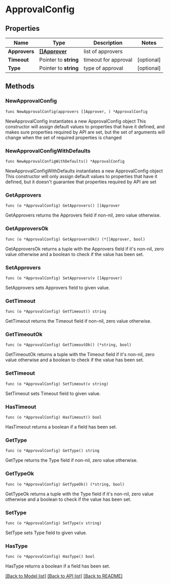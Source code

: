 # ApprovalConfig

## Properties

Name | Type | Description | Notes
------------ | ------------- | ------------- | -------------
**Approvers** | [**[]Approver**](Approver.md) | list of approvers | 
**Timeout** | Pointer to **string** | timeout for approval | [optional] 
**Type** | Pointer to **string** | type of approval | [optional] 

## Methods

### NewApprovalConfig

`func NewApprovalConfig(approvers []Approver, ) *ApprovalConfig`

NewApprovalConfig instantiates a new ApprovalConfig object
This constructor will assign default values to properties that have it defined,
and makes sure properties required by API are set, but the set of arguments
will change when the set of required properties is changed

### NewApprovalConfigWithDefaults

`func NewApprovalConfigWithDefaults() *ApprovalConfig`

NewApprovalConfigWithDefaults instantiates a new ApprovalConfig object
This constructor will only assign default values to properties that have it defined,
but it doesn't guarantee that properties required by API are set

### GetApprovers

`func (o *ApprovalConfig) GetApprovers() []Approver`

GetApprovers returns the Approvers field if non-nil, zero value otherwise.

### GetApproversOk

`func (o *ApprovalConfig) GetApproversOk() (*[]Approver, bool)`

GetApproversOk returns a tuple with the Approvers field if it's non-nil, zero value otherwise
and a boolean to check if the value has been set.

### SetApprovers

`func (o *ApprovalConfig) SetApprovers(v []Approver)`

SetApprovers sets Approvers field to given value.


### GetTimeout

`func (o *ApprovalConfig) GetTimeout() string`

GetTimeout returns the Timeout field if non-nil, zero value otherwise.

### GetTimeoutOk

`func (o *ApprovalConfig) GetTimeoutOk() (*string, bool)`

GetTimeoutOk returns a tuple with the Timeout field if it's non-nil, zero value otherwise
and a boolean to check if the value has been set.

### SetTimeout

`func (o *ApprovalConfig) SetTimeout(v string)`

SetTimeout sets Timeout field to given value.

### HasTimeout

`func (o *ApprovalConfig) HasTimeout() bool`

HasTimeout returns a boolean if a field has been set.

### GetType

`func (o *ApprovalConfig) GetType() string`

GetType returns the Type field if non-nil, zero value otherwise.

### GetTypeOk

`func (o *ApprovalConfig) GetTypeOk() (*string, bool)`

GetTypeOk returns a tuple with the Type field if it's non-nil, zero value otherwise
and a boolean to check if the value has been set.

### SetType

`func (o *ApprovalConfig) SetType(v string)`

SetType sets Type field to given value.

### HasType

`func (o *ApprovalConfig) HasType() bool`

HasType returns a boolean if a field has been set.


[[Back to Model list]](../README.md#documentation-for-models) [[Back to API list]](../README.md#documentation-for-api-endpoints) [[Back to README]](../README.md)


